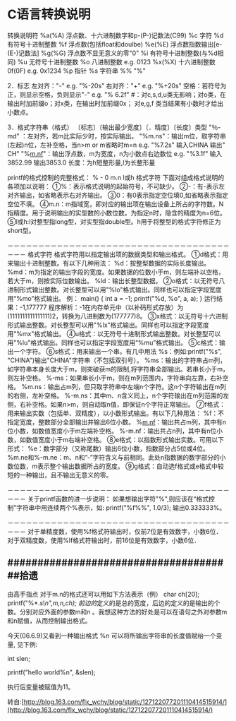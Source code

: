 # C语言转换说明

转换说明符
%a(%A)     浮点数、十六进制数字和p-(P-)记数法(C99)
%c             字符
%d             有符号十进制整数
%f              浮点数(包括float和doulbe)
%e(%E)     浮点数指数输出[e-(E-)记数法]
%g(%G)     浮点数不显无意义的零"0"
%i              有符号十进制整数(与%d相同)
%u             无符号十进制整数
%o             八进制整数    e.g.     0123
%x(%X)      十六进制整数0f(0F)   e.g.   0x1234
%p             指针
%s             字符串
%%            "%"

2．标志
左对齐："-"   e.g.   "%-20s"
右对齐："+"  e.g.   "%+20s"
空格：若符号为正，则显示空格，负则显示"-"   e.g.   "%  6.2f"
#：对c,s,d,u类无影响；对o类，在输出时加前缀o；对x类，在输出时加前缀0x；
对e,g,f 类当结果有小数时才给出小数点。

3．格式字符串（格式）
〔标志〕〔输出最少宽度〕〔．精度〕〔长度〕类型
"％-md" ：左对齐，若m比实际少时，按实际输出。
"%m.ns"：输出m位，取字符串(左起)n位，左补空格，当n>m or m省略时m=n
e.g.    "%7.2s"   输入CHINA
输出"     CH"
"%[m.nf](http://m.nf/)"：输出浮点数，m为宽度，n为小数点右边数位
e.g.    "%3.1f"    输入3852.99
输出3853.0
长度：为h短整形量,l为长整形量

printf的格式控制的完整格式：
%  -  0  m.n  l或h  格式字符
下面对组成格式说明的各项加以说明：
①%：表示格式说明的起始符号，不可缺少。
②-：有-表示左对齐输出，如省略表示右对齐输出。
③0：有0表示指定空位填0,如省略表示指定空位不填。
④m.n：m指域宽，即对应的输出项在输出设备上所占的字符数。N指精度。用于说明输出的实型数的小数位数。为指定n时，隐含的精度为n=6位。
⑤l或h:l对整型指long型，对实型指double型。h用于将整型的格式字符修正为short型。

－－－－－－－－－－－－－－－－－－－－－－－－－－－－－－－－－－－－－－－
格式字符
格式字符用以指定输出项的数据类型和输出格式。
①d格式：用来输出十进制整数。有以下几种用法：
%d：按整型数据的实际长度输出。
%md：m为指定的输出字段的宽度。如果数据的位数小于m，则左端补以空格，若大于m，则按实际位数输出。
%ld：输出长整型数据。
②o格式：以无符号八进制形式输出整数。对长整型可以用"%lo"格式输出。同样也可以指定字段宽度用“%mo”格式输出。
例：
main()
{ int a = -1;
printf("%d, %o", a, a);
}
运行结果：-1,177777
程序解析：-1在内存单元中（以补码形式存放）为(1111111111111111)2，转换为八进制数为(177777)8。
③x格式：以无符号十六进制形式输出整数。对长整型可以用"%lx"格式输出。同样也可以指定字段宽度用"%mx"格式输出。
④u格式：以无符号十进制形式输出整数。对长整型可以用"%lu"格式输出。同样也可以指定字段宽度用“%mu”格式输出。
⑤c格式：输出一个字符。
⑥s格式：用来输出一个串。有几中用法
%s：例如:printf("%s", "CHINA")输出"CHINA"字符串（不包括双引号）。
%ms：输出的字符串占m列，如字符串本身长度大于m，则突破获m的限制,将字符串全部输出。若串长小于m，则左补空格。
%-ms：如果串长小于m，则在m列范围内，字符串向左靠，右补空格。
%m.ns：输出占m列，但只取字符串中左端n个字符。这n个字符输出在m列的右侧，左补空格。
%-m.ns：其中m、n含义同上，n个字符输出在m列范围的左侧，右补空格。如果n>m，则自动取n值，即保证n个字符正常输出。
⑦f格式：用来输出实数（包括单、双精度），以小数形式输出。有以下几种用法：
%f：不指定宽度，整数部分全部输出并输出6位小数。
%[m.nf](http://m.nf/)：输出共占m列，其中有n位小数，如数值宽度小于m左端补空格。
%-m.nf：输出共占n列，其中有n位小数，如数值宽度小于m右端补空格。
⑧e格式：以指数形式输出实数。可用以下形式：
%e：数字部分（又称尾数）输出6位小数，指数部分占5位或4位。
%m.ne和%-m.ne：m、n和”-”字符含义与前相同。此处n指数据的数字部分的小数位数，m表示整个输出数据所占的宽度。
⑨g格式：自动选f格式或e格式中较短的一种输出，且不输出无意义的零。

－－－－－－－－－－－－－－－－－－－－－－－－－－－－－－－－－－－－－－－
关于printf函数的进一步说明：
如果想输出字符"%",则应该在“格式控制”字符串中用连续两个%表示，如:
printf("%f%%", 1.0/3);
输出0.333333%。

－－－－－－－－－－－－－－－－－－－－－－－－－－－－－－－－－－－－－－－
对于单精度数，使用%f格式符输出时，仅前7位是有效数字，小数6位．
对于双精度数，使用%lf格式符输出时，前16位是有效数字，小数6位．

## ######################################拾遗 ########################################
由高手指点
对于m.n的格式还可以用如下方法表示（例）
char ch[20];
printf("%*.*s\n",m,n,ch);
前边的*定义的是总的宽度，后边的定义的是输出的个数。分别对应外面的参数m和n 。我想这种方法的好处是可以在语句之外对参数m和n赋值，从而控制输出格式。

今天(06.6.9)又看到一种输出格式 %n 可以将所输出字符串的长度值赋绐一个变量, 见下例:

int slen;

printf("hello world%n", &slen);

执行后变量被赋值为11。

转自:[http://blog.163.com/flx_wchy/blog/static/127122077201110414515914/](http://blog.163.com/flx_wchy/blog/static/127122077201110414515914/)